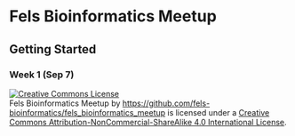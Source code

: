 # Fels Bioinformatics Meetup

## Getting Started

### Week 1 (Sep 7)

<a rel="license" href="http://creativecommons.org/licenses/by-nc-sa/4.0/"><img alt="Creative Commons License" style="border-width:0" src="https://i.creativecommons.org/l/by-nc-sa/4.0/88x31.png" /></a><br /><span xmlns:dct="http://purl.org/dc/terms/" property="dct:title">Fels Bioinformatics Meetup</span> by <a xmlns:cc="http://creativecommons.org/ns#" href="https://github.com/fels-bioinformatics/fels_bioinformatics_meetup" property="cc:attributionName" rel="cc:attributionURL">https://github.com/fels-bioinformatics/fels_bioinformatics_meetup</a> is licensed under a <a rel="license" href="http://creativecommons.org/licenses/by-nc-sa/4.0/">Creative Commons Attribution-NonCommercial-ShareAlike 4.0 International License</a>.
